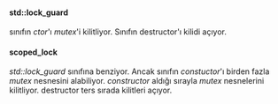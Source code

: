 #### std::lock_guard
sınıfın _ctor_'ı _mutex_'i kilitliyor. Sınıfın destructor'ı kilidi açıyor.

#### scoped_lock 
_std::lock_guard_ sınıfına benziyor. Ancak sınıfın _constuctor_'ı birden fazla _mutex_ nesnesini alabiliyor. _constructor_ aldığı sırayla _mutex_ nesnelerini kilitliyor. destructor ters sırada kilitleri açıyor.

